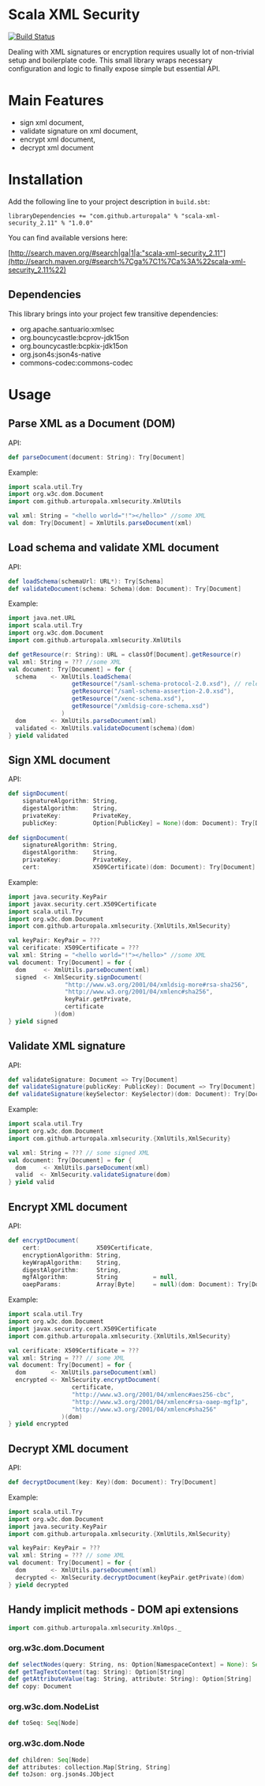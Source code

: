 Scala XML Security
==================

[![Build Status](https://semaphoreci.com/api/v1/arturopala/scala-xml-security/branches/master/badge.svg)](https://semaphoreci.com/arturopala/scala-xml-security)

Dealing with XML signatures or encryption requires usually lot of non-trivial setup and boilerplate code. This small library wraps necessary configuration and logic to finally expose simple but essential API.

Main Features
=============

-   sign xml document, 
-   validate signature on xml document, 
-   encrypt xml document, 
-   decrypt xml document

Installation
============
Add the following line to your project description in `build.sbt`:
```
libraryDependencies += "com.github.arturopala" % "scala-xml-security_2.11" % "1.0.0"
```

You can find available versions here:

[http://search.maven.org/#search|ga|1|a:"scala-xml-security_2.11"](http://search.maven.org/#search%7Cga%7C1%7Ca%3A%22scala-xml-security_2.11%22)

Dependencies
------------
This library brings into your project few transitive dependencies:
-   org.apache.santuario:xmlsec
-   org.bouncycastle:bcprov-jdk15on
-   org.bouncycastle:bcpkix-jdk15on
-   org.json4s:json4s-native
-   commons-codec:commons-codec

Usage
=====

Parse XML as a Document (DOM)
-------------------------
API:
```scala
def parseDocument(document: String): Try[Document]
```
Example:
```scala
import scala.util.Try
import org.w3c.dom.Document
import com.github.arturopala.xmlsecurity.XmlUtils

val xml: String = "<hello world="!"></hello>" //some XML
val dom: Try[Document] = XmlUtils.parseDocument(xml)
```

Load schema and validate XML document
---------------------
API:
```scala
def loadSchema(schemaUrl: URL*): Try[Schema]
def validateDocument(schema: Schema)(dom: Document): Try[Document]
```
Example:
```scala
import java.net.URL
import scala.util.Try
import org.w3c.dom.Document
import com.github.arturopala.xmlsecurity.XmlUtils

def getResource(r: String): URL = classOf[Document].getResource(r)
val xml: String = ??? //some XML
val document: Try[Document] = for {
  schema    <- XmlUtils.loadSchema(
                  getResource("/saml-schema-protocol-2.0.xsd"), // relevant schemas
                  getResource("/saml-schema-assertion-2.0.xsd"),
                  getResource("/xenc-schema.xsd"),
                  getResource("/xmldsig-core-schema.xsd")
               )
  dom       <- XmlUtils.parseDocument(xml)
  validated <- XmlUtils.validateDocument(schema)(dom)
} yield validated
```

Sign XML document
-----------------
API:
```scala
def signDocument(
    signatureAlgorithm: String,
    digestAlgorithm:    String,
    privateKey:         PrivateKey,
    publicKey:          Option[PublicKey] = None)(dom: Document): Try[Document]
    
def signDocument(
    signatureAlgorithm: String,
    digestAlgorithm:    String,
    privateKey:         PrivateKey,
    cert:               X509Certificate)(dom: Document): Try[Document]
```
Example:
```scala
import java.security.KeyPair
import javax.security.cert.X509Certificate
import scala.util.Try
import org.w3c.dom.Document
import com.github.arturopala.xmlsecurity.{XmlUtils,XmlSecurity}

val keyPair: KeyPair = ???
val cerificate: X509Certificate = ???
val xml: String = "<hello world="!"></hello>" //some XML
val document: Try[Document] = for {
  dom     <- XmlUtils.parseDocument(xml)
  signed  <- XmlSecurity.signDocument(
                "http://www.w3.org/2001/04/xmldsig-more#rsa-sha256",
                "http://www.w3.org/2001/04/xmlenc#sha256",
                keyPair.getPrivate,
                certificate
             )(dom)
} yield signed
```

Validate XML signature
----------------------
API:
```scala
def validateSignature: Document => Try[Document]
def validateSignature(publicKey: PublicKey): Document => Try[Document]
def validateSignature(keySelector: KeySelector)(dom: Document): Try[Document]
```
Example:
```scala
import scala.util.Try
import org.w3c.dom.Document
import com.github.arturopala.xmlsecurity.{XmlUtils,XmlSecurity}

val xml: String = ??? // some signed XML
val document: Try[Document] = for {
  dom     <- XmlUtils.parseDocument(xml)
  valid  <- XmlSecurity.validateSignature(dom)
} yield valid
```

Encrypt XML document
--------------------
API:
```scala
def encryptDocument(
    cert:                X509Certificate,
    encryptionAlgorithm: String,
    keyWrapAlgorithm:    String,
    digestAlgorithm:     String,
    mgfAlgorithm:        String          = null,
    oaepParams:          Array[Byte]     = null)(dom: Document): Try[Document]
```
Example:
```scala
import scala.util.Try
import org.w3c.dom.Document
import javax.security.cert.X509Certificate
import com.github.arturopala.xmlsecurity.{XmlUtils,XmlSecurity}

val cerificate: X509Certificate = ???
val xml: String = ??? // some XML
val document: Try[Document] = for {
  dom       <- XmlUtils.parseDocument(xml)
  encrypted <- XmlSecurity.encryptDocument(
                  certificate,
                  "http://www.w3.org/2001/04/xmlenc#aes256-cbc",
                  "http://www.w3.org/2001/04/xmlenc#rsa-oaep-mgf1p",
                  "http://www.w3.org/2001/04/xmlenc#sha256"
               )(dom)
} yield encrypted
```

Decrypt XML document
--------------------
API:
```scala
def decryptDocument(key: Key)(dom: Document): Try[Document]
```
Example:
```scala
import scala.util.Try
import org.w3c.dom.Document
import java.security.KeyPair
import com.github.arturopala.xmlsecurity.{XmlUtils,XmlSecurity}

val keyPair: KeyPair = ???
val xml: String = ??? // some XML
val document: Try[Document] = for {
  dom       <- XmlUtils.parseDocument(xml)
  decrypted <- XmlSecurity.decryptDocument(keyPair.getPrivate)(dom)
} yield decrypted
```

Handy implicit methods - DOM api extensions
-----------------------------------------------

```scala
import com.github.arturopala.xmlsecurity.XmlOps._
```

### org.w3c.dom.Document

```scala
def selectNodes(query: String, ns: Option[NamespaceContext] = None): Seq[Node]
def getTagTextContent(tag: String): Option[String]
def getAttributeValue(tag: String, attribute: String): Option[String]
def copy: Document
```

### org.w3c.dom.NodeList

```scala
def toSeq: Seq[Node]
```

### org.w3c.dom.Node

```scala
def children: Seq[Node]
def attributes: collection.Map[String, String]
def toJson: org.json4s.JObject
```


